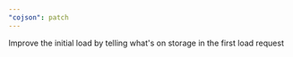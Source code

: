 ```yaml
---
"cojson": patch
---
```


Improve the initial load by telling what's on storage in the first load request
